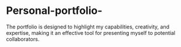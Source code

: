 # Personal-portfolio-
 The portfolio is designed to highlight my capabilities, creativity, and expertise, making it an effective tool for presenting myself to potential collaborators.
